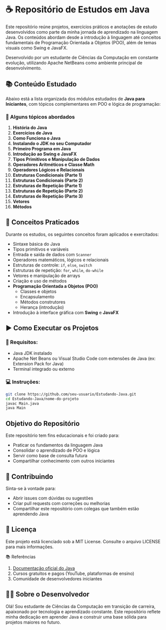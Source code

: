# ☕ Repositório de Estudos em Java

Este repositório reúne projetos, exercícios práticos e anotações de estudo desenvolvidos como parte da minha jornada de aprendizado na linguagem Java. Os conteúdos abordam desde a introdução à linguagem até conceitos fundamentais de Programação Orientada a Objetos (POO), além de temas visuais como Swing e JavaFX.

Desenvolvido por um estudante de Ciências da Computação em constante evolução, utilizando Apache NetBeans como ambiente principal de desenvolvimento.

## 📚 Conteúdo Estudado

Abaixo está a lista organizada dos módulos estudados de **Java para Iniciantes**, com tópicos complementares em POO e lógica de programação:

### 🚀 Alguns tópicos abordados
1. **História do Java**
2. **Exercícios de Java**
3. **Como Funciona o Java**
4. **Instalando o JDK no seu Computador**
5. **Primeiro Programa em Java**
6. **Introdução ao Swing e JavaFX**
7. **Tipos Primitivos e Manipulação de Dados**
8. **Operadores Aritméticos e Classe Math**
9. **Operadores Lógicos e Relacionais**
10. **Estruturas Condicionais (Parte 1)**
11. **Estruturas Condicionais (Parte 2)**
12. **Estruturas de Repetição (Parte 1)**
13. **Estruturas de Repetição (Parte 2)**
14. **Estruturas de Repetição (Parte 3)**
15. **Vetores**
16. **Métodos**

## 🧠 Conceitos Praticados

Durante os estudos, os seguintes conceitos foram aplicados e exercitados:

- Sintaxe básica do Java
- Tipos primitivos e variáveis
- Entrada e saída de dados com `Scanner`
- Operadores matemáticos, lógicos e relacionais
- Estruturas de controle: `if`, `else`, `switch`
- Estruturas de repetição: `for`, `while`, `do-while`
- Vetores e manipulação de arrays
- Criação e uso de métodos
- **Programação Orientada a Objetos (POO)**
  - Classes e objetos
  - Encapsulamento
  - Métodos construtores
  - Herança (introdução)
- Introdução à interface gráfica com **Swing** e **JavaFX**

## ▶️ Como Executar os Projetos

### 🧰 Requisitos:
- Java JDK instalado
- Apache Net Beans ou Visual Studio Code com extensões de Java (ex: Extension Pack for Java)
- Terminal integrado ou externo

### 💻 Instruções:
```bash
git clone https://github.com/seu-usuario/Estudando-Java.git
cd Estudando-Java/nome-do-projeto
javac Main.java
java Main
```

## Objetivo do Repositório
Este repositório tem fins educacionais e foi criado para:
* Praticar os fundamentos da linguagem Java
* Consolidar o aprendizado de POO e lógica
* Servir como base de consulta futura
* Compartilhar conhecimento com outros iniciantes

## 🤝 Contribuindo
Sinta-se à vontade para:
* Abrir issues com dúvidas ou sugestões
* Criar pull requests com correções ou melhorias
* Compartilhar este repositório com colegas que também estão aprendendo Java

## 📄 Licença
Este projeto está licenciado sob a MIT License. Consulte o arquivo LICENSE para mais informações.

📚 Referências
1. [Documentação oficial do Java](https://docs.oracle.com/en/java/)
2. Cursos gratuitos e pagos (YouTube, plataformas de ensino)
3. Comunidade de desenvolvedores iniciantes

## 👨‍💻 Sobre o Desenvolvedor
Olá! Sou estudante de Ciências da Computação em transição de carreira, apaixonado por tecnologia e aprendizado constante. Este repositório reflete minha dedicação em aprender Java e construir uma base sólida para projetos maiores no futuro.
